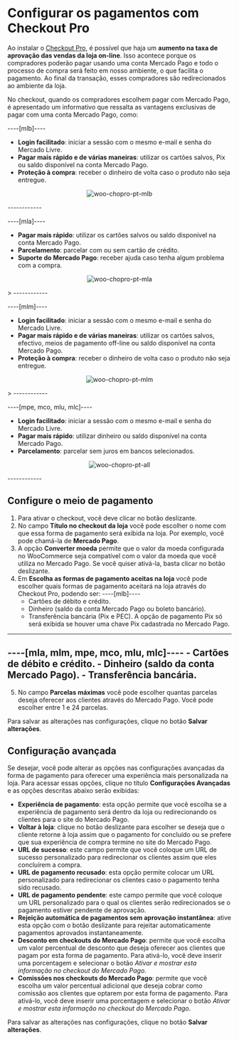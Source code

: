 # Configurar os pagamentos com Checkout Pro

Ao instalar o [Checkout Pro](/developers/pt/docs/checkout-pro/landing), é possível que haja um **aumento na taxa de aprovação das vendas da loja on-line**. Isso acontece porque os compradores poderão pagar usando uma conta Mercado Pago e todo o processo de compra será feito em nosso ambiente, o que facilita o pagamento. Ao final da transação, esses compradores são redirecionados ao ambiente da loja.

No checkout, quando os compradores escolhem pagar com Mercado Pago, é apresentado um informativo que ressalta as vantagens exclusivas de pagar com uma conta Mercado Pago, como:

----[mlb]----
* **Login facilitado**: iniciar a sessão com o mesmo e-mail e senha do Mercado Livre.
* **Pagar mais rápido e de várias maneiras**: utilizar os cartões salvos, Pix ou saldo disponível na conta Mercado Pago.
* **Proteção à compra**: receber o dinheiro de volta caso o produto não seja entregue.

<center>

![woo-chopro-pt-mlb](/images/woocomerce/woo-chopro-pt-mlb.png)

</center>
------------

----[mla]----
* **Pagar mais rápido**: utilizar os cartões salvos ou saldo disponível na conta Mercado Pago.
* **Parcelamento**: parcelar com ou sem cartão de crédito.
* **Suporte do Mercado Pago**: receber ajuda caso tenha algum problema com a compra.

<center>

![woo-chopro-pt-mla](/images/woocomerce/woo-chopro-pt-mla.png)

</center>>
------------

----[mlm]----
* **Login facilitado**: iniciar a sessão com o mesmo e-mail e senha do Mercado Livre. 
* **Pagar mais rápido e de várias maneiras**: utilizar os cartões salvos, efectivo, meios de pagamento off-line ou saldo disponível na conta Mercado Pago.
* **Proteção à compra**: receber o dinheiro de volta caso o produto não seja entregue.

<center>

![woo-chopro-pt-mlm](/images/woocomerce/woo-chopro-pt-mlm.png)

</center>>
------------

----[mpe, mco, mlu, mlc]----
* **Login facilitado**: iniciar a sessão com o mesmo e-mail e senha do Mercado Livre. 
* **Pagar mais rápido**: utilizar dinheiro ou saldo disponível na conta Mercado Pago. 
* **Parcelamento**: parcelar sem juros em bancos selecionados.

<center>

![woo-chopro-pt-all](/images/woocomerce/woo-chopro-pt-all.png)

</center>
------------

## Configure o meio de pagamento

1. Para ativar o checkout, você deve clicar no botão deslizante.
2. No campo **Título no checkout da loja** você pode escolher o nome com que essa forma de pagamento será exibida na loja. Por exemplo, você pode chamá-la de **Mercado Pago**.
3. A opção **Converter moeda** permite que o valor da moeda configurada no WooCommerce seja compatível com o valor da moeda que você utiliza no Mercado Pago. Se você quiser ativá-la, basta clicar no botão deslizante.
4. Em **Escolha as formas de pagamento aceitas na loja** você pode escolher quais formas de pagamento aceitará na loja através do Checkout Pro, podendo ser:
----[mlb]----
    - Cartões de débito e crédito.
    - Dinheiro (saldo da conta Mercado Pago ou boleto bancário).
    - Transferência bancária (Pix e PEC). A opção de pagamento Pix só será exibida se houver uma chave Pix cadastrada no Mercado Pago.
------------
----[mla, mlm, mpe, mco, mlu, mlc]----
    - Cartões de débito e crédito.
    - Dinheiro (saldo da conta Mercado Pago).
    - Transferência bancária.
------------
5. No campo **Parcelas máximas** você pode escolher quantas parcelas deseja oferecer aos clientes através do Mercado Pago. Você pode escolher entre 1 e 24 parcelas.

Para salvar as alterações nas configurações, clique no botão **Salvar alterações**.

## Configuração avançada

Se desejar, você pode alterar as opções nas configurações avançadas da forma de pagamento para oferecer uma experiência mais personalizada na loja. Para acessar essas opções, clique no título **Configurações Avançadas** e as opções descritas abaixo serão exibidas:

- **Experiência de pagamento**: esta opção permite que você escolha se a experiência de pagamento será dentro da loja ou redirecionando os clientes para o site do Mercado Pago.
- **Voltar à loja**: clique no botão deslizante para escolher se deseja que o cliente retorne à loja assim que o pagamento for concluído ou se prefere que sua experiência de compra termine no site do Mercado Pago.
- **URL de sucesso**: este campo permite que você coloque um URL de sucesso personalizado para redirecionar os clientes assim que eles concluírem a compra.
- **URL de pagamento recusado**: esta opção permite colocar um URL personalizado para redirecionar os clientes caso o pagamento tenha sido recusado.
- **URL de pagamento pendente**: este campo permite que você coloque um URL personalizado para o qual os clientes serão redirecionados se o pagamento estiver pendente de aprovação.
- **Rejeição automática de pagamentos sem aprovação instantânea**: ative esta opção com o botão deslizante para rejeitar automaticamente pagamentos aprovados instantaneamente.
- **Desconto em checkouts do Mercado Pago**: permite que você escolha um valor percentual de desconto que deseja oferecer aos clientes que pagam por esta forma de pagamento. Para ativá-lo, você deve inserir uma porcentagem e selecionar o botão _Ativar e mostrar esta informação no checkout do Mercado Pago_.
- **Comissões nos checkouts do Mercado Pago**: permite que você escolha um valor percentual adicional que deseja cobrar como comissão aos clientes que optarem por esta forma de pagamento. Para ativá-lo, você deve inserir uma porcentagem e selecionar o botão _Ativar e mostrar esta informação no checkout do Mercado Pago_.

Para salvar as alterações nas configurações, clique no botão **Salvar alterações**.

